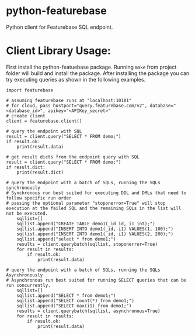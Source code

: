 # python-featurebase

Python client for Featurebase SQL endpoint.

# Client Library Usage:

First install the python-featuebase package. Running `make` from project folder
will build and install the package. After installing the package you can try
executing queries as shown in the following examples.

    import featurebase

    # assuming featurebase runs at "localhost:10101"
    # for cloud, pass hostport="query.featurebase.com/v2", database="<database_id>", apikey="<APIKey_secret>"
    # create client
    client = featurebase.client()

    # query the endpoint with SQL
    result = client.query("SELECT * FROM demo;")
    if result.ok: 
        print(result.data)

    # get result dicts from the endpoint query with SQL
    result = client.query("SELECT * FROM demo;")
    if result.dict:
        print(result.dict)

    # query the endpoint with a batch of SQLs, running the SQLs synchronously
    # Synchronous run best suited for executing DDL and DMLs that need to follow specific run order
    # passing the optional parameter "stoponerror=True" will stop execution at the failed SQL and the remaining SQLs in the list will not be executed. 
        sqllist=[]
        sqllist.append("CREATE TABLE demo1(_id id, i1 int);")
        sqllist.append("INSERT INTO demo1(_id, i1) VALUES(1, 100);")
        sqllist.append("INSERT INTO demo1(_id, i1) VALUES(2, 200);")
        sqllist.append("select * from demo1;")
        results = client.querybatch(sqllist, stoponerror=True)
        for result in results:
            if result.ok: 
                print(result.data)
            
    # query the endpoint with a batch of SQLs, running the SQLs Asynchronously
    # Asynchronous run best suited for running SELECT queries that can be run concurrently.
        sqllist=[]
        sqllist.append("SELECT * from demo1;")
        sqllist.append("SELECT count(*) from demo1;")
        sqllist.append("SELECT max(i1) from demo1;")
        results = client.querybatch(sqllist, asynchronous=True)
        for result in results:
            if result.ok: 
                print(result.data)
